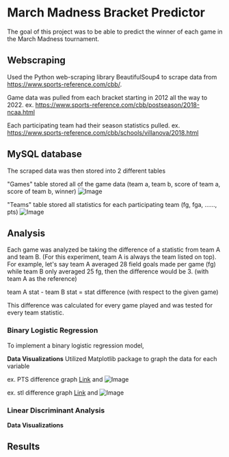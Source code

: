 

# March Madness Bracket Predictor

The goal of this project was to be able to predict the winner of each game in the March Madness tournament.

## Webscraping

Used the Python web-scraping library BeautifulSoup4 to scrape data from https://www.sports-reference.com/cbb/.

Game data was pulled from each bracket starting in 2012 all the way to 2022.
ex. https://www.sports-reference.com/cbb/postseason/2018-ncaa.html

Each participating team had their season statistics pulled.
ex. https://www.sports-reference.com/cbb/schools/villanova/2018.html


## MySQL database

The scraped data was then stored into 2 different tables

"Games" table stored all of the game data (team a, team b, score of team a, score of team b, winner)
![Image](src)

"Teams" table stored all statistics for each participating team (fg, fga, ......, pts)
![Image](src)



## Analysis

Each game was analyzed be taking the difference of a statistic from team A and team B. (For this experiment, team A is always the team listed on
top). For example, let's say team A averaged 28 field goals made per game (fg) while team B only averaged 25 fg, then the difference would be 3.
(with team A as the reference)

  team A stat - team B stat = stat difference (with respect to the given game)


This difference was calculated for every game played and was tested for every team statistic.

### Binary Logistic Regression

To implement a binary logistic regression model,

**Data Visualizations**
Utilized Matplotlib package to graph the data for each variable

ex. PTS difference graph
[Link](url) and ![Image](src)

ex. stl difference graph
[Link](url) and ![Image](src)


### Linear Discriminant Analysis

**Data Visualizations**



## Results


